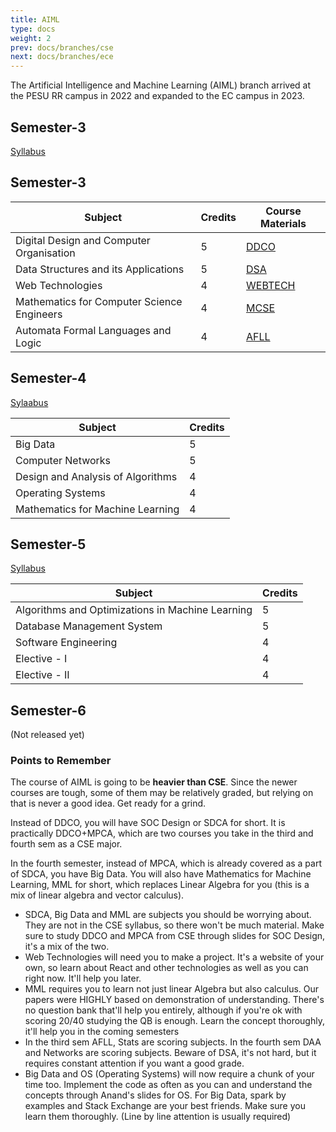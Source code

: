 ```yaml
---
title: AIML
type: docs
weight: 2
prev: docs/branches/cse
next: docs/branches/ece
---
```


The Artificial Intelligence and Machine Learning (AIML) branch arrived at the PESU RR campus in 2022 and expanded to the EC campus in 2023. 

## Semester-3

[Syllabus](https://drive.google.com/file/d/16bDXG7EPgNIcYDCgzERTXC-MXAGjV0P8/view?usp=sharing)

## Semester-3

| Subject | Credits | Course Materials |
|---|---|---|
| Digital Design and Computer Organisation | 5 | [DDCO](https://drive.google.com/drive/folders/16IirOIrY70LZGR5kD3kjl2n4DkSjVJo2) |
| Data Structures and its Applications | 5 | [DSA](https://drive.google.com/drive/folders/1zZc68aZaJk_Et6l09qtTvBljy6NDxvki) | 
| Web Technologies | 4 | [WEBTECH](https://drive.google.com/drive/folders/1nCyyxWgRS2V2At2601DG-JtXVRwjJxit) |
| Mathematics for Computer Science Engineers | 4 | [MCSE](https://drive.google.com/drive/folders/1xzu7O38cOlT69EhGAgLoHAFNgQe-lC_H) |
| Automata Formal Languages and Logic | 4 | [AFLL](https://drive.google.com/drive/folders/1vDp8K1rRajiMIsE84XhzGQf0kXhmr0Ty) |


## Semester-4

[Sylaabus](https://drive.google.com/file/d/13JQqEjy3_rW8Aq0fK42EMHTPEOi6Jyt2/view?usp=sharing)

| Subject | Credits |
|---|---|
| Big Data | 5 |
| Computer Networks | 5 |
| Design and Analysis of Algorithms | 4 |
| Operating Systems | 4 |
| Mathematics for Machine Learning | 4 |

## Semester-5

[Syllabus](https://drive.google.com/file/d/1i_x0Sme4QdlEG-Gy9BZW2Ark3lmXrs5l/view?usp=sharing)

| Subject | Credits |
|---|---|
| Algorithms and Optimizations in Machine Learning | 5 |
| Database Management System | 5 |
| Software Engineering | 4 |
| Elective - I | 4 |
| Elective - II | 4 |


## Semester-6

(Not released yet)


### Points to Remember 

The course of AIML is going to be **heavier than CSE**. Since the newer courses are tough, some of them may be relatively graded, but relying on that is never a good idea. Get ready for a grind.

Instead of DDCO, you will have SOC Design or SDCA for short. It is practically DDCO+MPCA, which are two courses you take in the third and fourth sem as a CSE major.

In the fourth semester, instead of MPCA, which is already covered as a part of SDCA, you have Big Data. You will also have Mathematics for Machine Learning, MML for short, which replaces Linear Algebra for you (this is a mix of linear algebra and vector calculus).

* SDCA, Big Data and MML are subjects you should be worrying about. They are not in the CSE syllabus, so there won't be much material. Make sure to study DDCO and MPCA from CSE through slides for SOC Design, it's a mix of the two.
* Web Technologies will need you to make a project. It's a website of your own, so learn about React and other technologies as well as you can right now. It'll help you later.
* MML requires you to learn not just linear Algebra but also calculus. Our papers were HIGHLY based on demonstration of understanding. There's no question bank that'll help you entirely, although if you're ok with scoring 20/40 studying the QB is enough. Learn the concept thoroughly, it'll help you in the coming semesters 
* In the third sem AFLL, Stats are scoring subjects. In the fourth sem DAA and Networks are scoring subjects. Beware of DSA, it's not hard, but it requires constant attention if you want a good grade.
* Big Data and OS (Operating Systems) will now require a chunk of your time too. Implement the code as often as you can and understand the concepts through Anand's slides for OS. For Big Data, spark by examples and Stack Exchange are your best friends. Make sure you learn them thoroughly. (Line by line attention is usually required)



